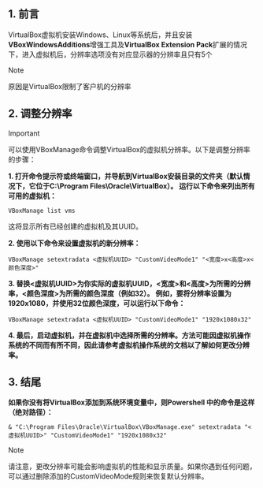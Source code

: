 ## 1. 前言

VirtualBox虚拟机安装Windows、Linux等系统后，并且安装**VBoxWindowsAdditions**增强工具及**VirtualBox Extension Pack**扩展的情况下，进入虚拟机后，分辨率选项没有对应显示器的分辨率且只有5个

> [!NOTE]
> 原因是VirtualBox限制了客户机的分辨率

## 2. 调整分辨率

> [!IMPORTANT]
> 可以使用VBoxManage命令调整VirtualBox的虚拟机分辨率。以下是调整分辨率的步骤：

**1. 打开命令提示符或终端窗口，并导航到VirtualBox安装目录的文件夹（默认情况下，它位于C:\Program Files\Oracle\VirtualBox）。
运行以下命令来列出所有可用的虚拟机：**

```
VBoxManage list vms
```

这将显示所有已经创建的虚拟机及其UUID。

**2. 使用以下命令来设置虚拟机的新分辨率：**

```
VBoxManage setextradata <虚拟机UUID> "CustomVideoMode1" "<宽度>x<高度>x<颜色深度>"
```

**3. 替换<虚拟机UUID>为你实际的虚拟机UUID，<宽度>和<高度>为所需的分辨率，<颜色深度>为所需的颜色深度（例如32）。 例如，要将分辨率设置为1920x1080，并使用32位颜色深度，可以运行以下命令：**

```
VBoxManage setextradata <虚拟机UUID> "CustomVideoMode1" "1920x1080x32"
```

**4. 最后，启动虚拟机，并在虚拟机中选择所需的分辨率。方法可能因虚拟机操作系统的不同而有所不同，因此请参考虚拟机操作系统的文档以了解如何更改分辨率。**

## 3. 结尾

**如果你没有将VirtualBox添加到系统环境变量中，则Powershell 中的命令是这样（绝对路径）：**

```
& "C:\Program Files\Oracle\VirtualBox\VBoxManage.exe" setextradata "<虚拟机UUID>" "CustomVideoMode1" "1920x1080x32"
```

> [!NOTE]
> 请注意，更改分辨率可能会影响虚拟机的性能和显示质量。如果你遇到任何问题，可以通过删除添加的CustomVideoMode规则来恢复默认分辨率。
